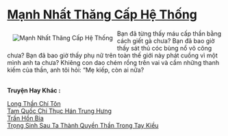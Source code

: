 <a href="https://truyenwiki.net/manh-nhat-thang-cap-he-thong.35098/" title="Mạnh Nhất Thăng Cấp Hệ Thống"><h1>Mạnh Nhất Thăng Cấp Hệ Thống</h1></a><div style="display:table"><img align="right" style="float: left; padding: 10px;" src="https://truyenwiki.net/a/img/str/src/35098.jpg" alt="Mạnh Nhất Thăng Cấp Hệ Thống">Bạn đã từng thấy máu cấp thần bằng cách giết gà chưa? Bạn đã bao giờ thấy sát thủ cóc bùng nổ võ công chưa? Bạn đã bao giờ thấy phụ nữ trên toàn thế giới này phát cuồng vì một mình anh ta chưa? Khiêng con dao chém rồng trên vai và cầm những thanh kiếm của thần, anh tôi hỏi: “Mẹ kiếp, còn ai nữa?</div><p><br><b>Truyện Hay Khác :</b></p><a href="https://truyenwiki.net/long-than-chi-ton.35085/" alt="Long Thần Chí Tôn">Long Thần Chí Tôn</a><br/><a href="https://sangtacviet.wordpress.com/2020/10/22/tam-quoc-chi-thuc-han-trung-hung/" alt="Tam Quốc Chi Thục Hán Trung Hưng">Tam Quốc Chi Thục Hán Trung Hưng</a><br/><a href="https://github.com/nownovels/topcv/tree/master/truyenhay/41009" alt="Trấn Hồn Bia">Trấn Hồn Bia</a><br/><a href="https://github.com/nownovels/topcv/tree/master/truyenhay/35854" alt="Trọng Sinh Sau Ta Thành Quyền Thần Trong Tay Kiều">Trọng Sinh Sau Ta Thành Quyền Thần Trong Tay Kiều</a><br/>